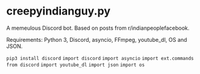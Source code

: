 # creepyindianguy.py
A memeulous Discord bot. Based on posts from r/indianpeoplefacebook. 

Requirements: Python 3, Discord, asyncio, FFmpeg, youtube_dl, OS and JSON.

`pip3 install discord`
`import discord`
`import asyncio`
`import ext.commands from discord`
`import youtube_dl`
`import json`
`import os`